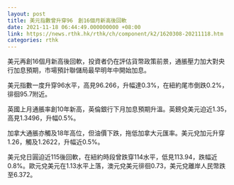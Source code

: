 ```yaml
---
layout: post
title: 美元指數曾升穿96　創16個月新高後回軟
date: 2021-11-18 06:44:49.000000000 +08:00
link: https://news.rthk.hk/rthk/ch/component/k2/1620308-20211118.htm
categories: rthk
---
```


美元再創16個月新高後回軟，投資者仍在評估貨幣政策前景，通脹壓力加大對央行加息預期，市場預計聯儲局最早明年中開始加息。

美元指數一度升穿96水平，高見96.266，升幅達0.3%，在紐約尾市倒跌0.2%，徘徊95.7附近。

英國上月通脹率創10年新高，英倫銀行下月加息預期升溫。英鎊兌美元迫近1.35，高見1.3496，升幅0.5%。

加拿大通脹亦觸及18年高位，但油價下跌，拖低加拿大元匯率。美元兌加元升穿1.26，觸及1.2622，升幅近0.5%。

美元兌日圓迫近115後回軟，在紐約時段曾跌穿114水平，低見113.94，跌幅近0.8%。歐元兌美元在1.13水平上落，澳元兌美元徘徊0.73，美元兌離岸人民幣跌至6.372。
